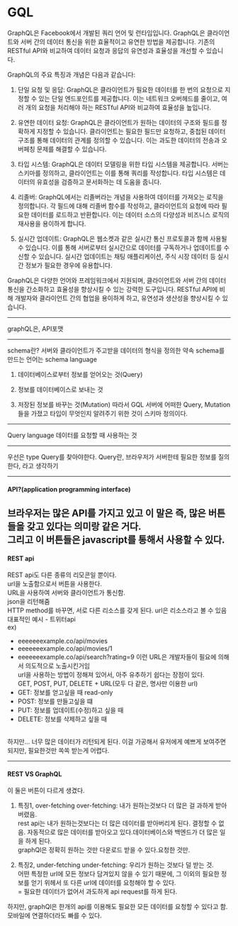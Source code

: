 # GQL

GraphQL은 Facebook에서 개발된 쿼리 언어 및 런타임입니다. GraphQL은 클라이언트와 서버 간의 데이터 통신을 위한 효율적이고 유연한 방법을 제공합니다. 기존의 RESTful API와 비교하여 데이터 요청과 응답의 유연성과 효율성을 개선할 수 있습니다.

GraphQL의 주요 특징과 개념은 다음과 같습니다:

1. 단일 요청 및 응답: GraphQL은 클라이언트가 필요한 데이터를 한 번의 요청으로 지정할 수 있는 단일 엔드포인트를 제공합니다. 이는 네트워크 오버헤드를 줄이고, 여러 개의 요청을 처리해야 하는 RESTful API와 비교하여 효율성을 높입니다.

2. 유연한 데이터 요청: GraphQL은 클라이언트가 원하는 데이터의 구조와 필드를 정확하게 지정할 수 있습니다. 클라이언트는 필요한 필드만 요청하고, 중첩된 데이터 구조를 통해 데이터의 관계를 정의할 수 있습니다. 이는 과도한 데이터의 전송과 오버페칭 문제를 해결할 수 있습니다.

3. 타입 시스템: GraphQL은 데이터 모델링을 위한 타입 시스템을 제공합니다. 서버는 스키마를 정의하고, 클라이언트는 이를 통해 쿼리를 작성합니다. 타입 시스템은 데이터의 유효성을 검증하고 문서화하는 데 도움을 줍니다.

4. 리졸버: GraphQL에서는 리졸버라는 개념을 사용하여 데이터를 가져오는 로직을 정의합니다. 각 필드에 대해 리졸버 함수를 작성하고, 클라이언트의 요청에 따라 필요한 데이터를 로드하고 반환합니다. 이는 데이터 소스의 다양성과 비즈니스 로직의 재사용을 용이하게 합니다.

5. 실시간 업데이트: GraphQL은 웹소켓과 같은 실시간 통신 프로토콜과 함께 사용될 수 있습니다. 이를 통해 서버로부터 실시간으로 데이터를 구독하거나 업데이트를 수신할 수 있습니다. 실시간 업데이트는 채팅 애플리케이션, 주식 시장 데이터 등 실시간 정보가 필요한 경우에 유용합니다.

GraphQL은 다양한 언어와 프레임워크에서 지원되며, 클라이언트와 서버 간의 데이터 통신을 간소화하고 효율성을 향상시킬 수 있는 강력한 도구입니다. RESTful API에 비해 개발자와 클라이언트 간의 협업을 용이하게 하고, 유연성과 생산성을 향상시킬 수 있습니다.

------
graphQL은, API포맷

------
schema란?
서버와 클라이언트가 주고받을 데이터의 형식을 정의한 약속
schema를 만드는 언어는 schema language

1. 데이터베이스로부터 정보를 얻어오는 것(Query)

2. 정보를 데이터베이스로 보내는 것

3. 저장된 정보를 바꾸는 것(Mutation)
   따라서 GQL 서버에 어떠한 Query, Mutation들을 가졌고 타입이 무엇인지 알려주기 위한 것이 스키마 정의이다.

------
Query language
데이터를 요청할 때 사용하는 것

------
우선은 type Query를 찾아야한다.
Query란, 브라우저가 서버한테 필요한 정보를 질의한다, 라고 생각하기

------
#### API?(application programming interface)
브라우저는 많은 API를 가지고 있고 이 말은 즉, 많은 버튼들을 갖고 있다는 의미랑 같은 거다.<br/>
그리고 이 버튼들은 javascript를 통해서 사용할 수 있다.
------
#### REST api
REST api도 다른 종류의 리모콘일 뿐이다.<br/>
url을 노출함으로서 버튼을 사용한다.<br/>
URL을 사용하여 서버와 클라이언트가 통신함.<br/>
json을 리턴해줌 <br/>
HTTP method를 바꾸면, 서로 다른 리소스를 갖게 된다. url은 리소스라고 볼 수 있음<br/>
대표적인 예시 - 트위터api
<br/>
ex)
 - eeeeeeexample.co/api/movies
 - eeeeeeexample.co/api/movies/1
 - eeeeeeexample.co/api/search?rating=9
이런 URL은 개발자들이 필요에 의해서 의도적으로 노출시킨거임<br/>
url을 사용하는 방법이 정해져 있어서, 아주 유추하기 쉽다는 장점이 있다.<br/>
GET, POST, PUT, DELETE + URL(모두 다 같은, 명사만 이용한 url)
- GET: 정보를 얻고싶을 때 read-only
- POST: 정보를 만들고싶을 떄
- PUT: 정보를 업데이트(수정)하고 싶을 때
- DELETE: 정보를 삭제하고 싶을 때
<br/>
하지만... 너무 많은 데이터가 리턴되게 된다. 이걸 가공해서 유저에게 예쁘게 보여주면 되지만, 필요한것만 쏙쏙 받는게 어렵다. 

------
#### REST VS GraphQL
이 둘은 버튼이 다르게 생겼다.<br/>
1. 특징1, over-fetching
over-fetching: 내가 원하는것보다 더 많은 걸 과하게 받아버렸음.<br/>
rest api는 내가 원하는것보다는 더 많은 데이터를 받아버리게 된다. 결정할 수 없음. 자동적으로 많은 데이터를 받아오고 있다.데이터베이스와 백엔드가 더 많은 일을 하게 된다.<br/>
graphQl은 정확히 원하는 것만 다운로드 받을 수 있다.요청한 것만.

2. 특징2, under-fetching
under-fetching: 우리가 원하는 것보다 덜 받는 것.<br/>
어떤 특정한 url에 모든 정보다 담겨있지 않을 수 있기 때문에, 그 이외의 필요한 정보를 얻기 위헤서 또 다른 url에 데이터를 요청해야 할 수 있다.<br/>
= 필요한 데이터가 없어서 과도하게 api request를 하게 된다.<br/>


하지만, graphQl은 한개의 api를 이용해도 필요한 모든 데이터를 요청할 수 있다고 함. 모바일에 연결하더라도 빠를 수 있다.